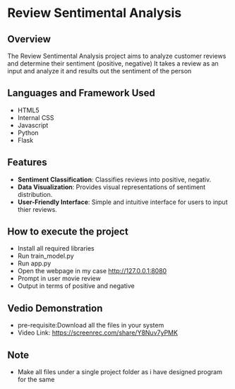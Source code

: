 # Review Sentimental Analysis

## Overview
The Review Sentimental Analysis project aims to analyze customer reviews and determine their sentiment (positive, negative)
It takes a review as an input and analyze it and results out the sentiment of the person

## Languages and Framework Used
- HTML5
- Internal CSS
- Javascript
- Python 
- Flask

## Features
- **Sentiment Classification**: Classifies reviews into positive, negativ.
- **Data Visualization**: Provides visual representations of sentiment distribution.
- **User-Friendly Interface**: Simple and intuitive interface for users to input thier reviews.

## How to execute the project
- Install all required libraries
- Run train_model.py
- Run app.py
- Open the webpage in my case http://127.0.0.1:8080
- Prompt in user movie review
- Output in terms of positive and negative

## Vedio Demonstration
- pre-requisite:Download all the files in your system
- Video Link: https://screenrec.com/share/Y8Nuv7yPMK

## Note
- Make all files under a single project folder as i have designed program for the same
